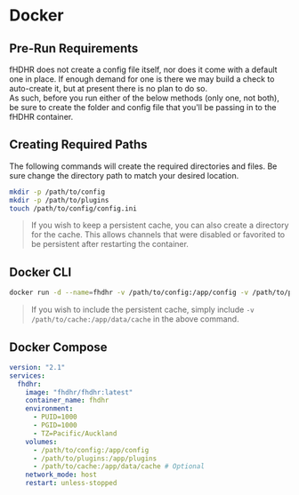 # Docker

## Pre-Run Requirements

fHDHR does not create a config file itself, nor does it come with a default one in place. If enough demand for one is there we may build a check to auto-create it, but at present there is no plan to do so.  
As such, before you run either of the below methods (only one, not both), be sure to create the folder and config file that you'll be passing in to the fHDHR container.  

## Creating Required Paths
The following commands will create the required directories and files. Be sure change the directory path to match your desired location.

```bash
mkdir -p /path/to/config
mkdir -p /path/to/plugins
touch /path/to/config/config.ini
```

> If you wish to keep a persistent cache, you can also create a directory for the cache. This allows channels that were disabled or favorited to be persistent after restarting the container.

## Docker CLI

```bash
docker run -d --name=fhdhr -v /path/to/config:/app/config -v /path/to/plugins:/app/plugins --network host --restart=unless-stopped fhdhr/fhdhr:latest
```

> If you wish to include the persistent cache, simply include `-v /path/to/cache:/app/data/cache` in the above command.

## Docker Compose

```yml
version: "2.1"
services:
  fhdhr:
    image: "fhdhr/fhdhr:latest"
    container_name: fhdhr
    environment:
      - PUID=1000
      - PGID=1000
      - TZ=Pacific/Auckland
    volumes:
      - /path/to/config:/app/config
      - /path/to/plugins:/app/plugins
      - /path/to/cache:/app/data/cache # Optional
    network_mode: host
    restart: unless-stopped
```
